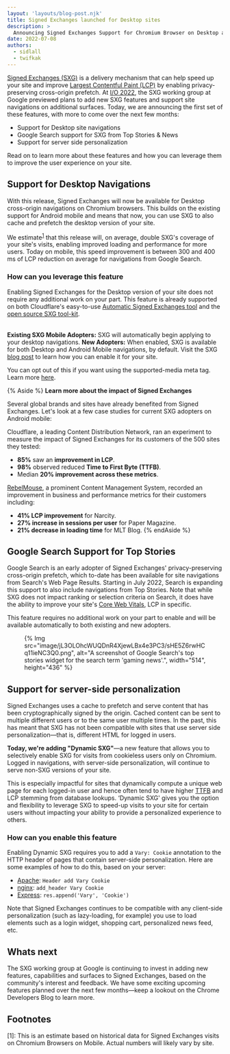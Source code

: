 ```yaml
---
layout: 'layouts/blog-post.njk'
title: Signed Exchanges launched for Desktop sites 
description: >
  Announcing Signed Exchanges Support for Chromium Browser on Desktop along with other recent feature launches.
date: 2022-07-08
authors:
  - sidlall
  - twifkak
---
```


[Signed Exchanges (SXG)](https://web.dev/signed-exchanges/) is a delivery mechanism that can help speed up your site and improve [Largest Contentful Paint (LCP)](https://web.dev/lcp/) by enabling privacy-preserving cross-origin prefetch. At [I/O 2022](https://www.youtube.com/watch?v=bxc-Gc8KmF4), the SXG working group at Google previewed plans to add new SXG features and support site navigations on additional surfaces. Today, we are announcing the first set of these features, with more to come over the next few months:

- Support for Desktop site navigations 
- Google Search support for SXG from Top Stories & News 
- Support for server side personalization 

Read on to learn more about these features and how you can leverage them to improve the user experience on your site.

## Support for Desktop Navigations

With this release, Signed Exchanges will now be available for Desktop cross-origin navigations on Chromium browsers. This builds on the existing support for Android mobile and means that now, you can use SXG to also cache and prefetch the desktop version of your site. 

We estimate<sup><a href="#footnote-1">1</a></sup> that this release will, on average, double SXG's coverage of your site's visits, enabling improved loading and performance for more users. Today on mobile, this speed improvement is between 300 and 400 ms of LCP reduction on average for navigations from Google Search.

### How can you leverage this feature

Enabling Signed Exchanges for the Desktop version of your site does not require any additional work on your part. This feature is already supported on both Cloudflare's easy-to-use [Automatic Signed Exchanges tool](https://support.cloudflare.com/hc/articles/4411075595661-Automatic-Signed-Exchanges-SXGs-Beta) and the [open source SXG tool-kit](https://web.dev/signed-exchanges/#tooling).

<div class="table-wrapper scrollbar">
  <table></table>
    <tr>
      <th>
        <strong>Existing SXG Mobile Adopters:</strong>
      </th>
      <td>
        SXG will automatically begin applying to your desktop navigations.
      </td>
    </tr>
    <tr>
      <th><strong>New Adopters:</strong></th>
      <td>
        When enabled, SXG is available for both Desktop and Android Mobile navigations, by default. Visit the SXG <a href="https://web.dev/signed-exchanges/#tooling" rel="noopener">blog post</a> to learn how you can enable it for your site.</td>
    </tr>
  </table>
</div>

You can opt out of this if you want using the supported-media meta tag. Learn more [here](https://github.com/google/webpackager/blob/main/docs/supported_media.md).

{% Aside %}
**Learn more about the impact of Signed Exchanges**

Several global brands and sites have already benefited from Signed Exchanges. Let's look at a few case studies for current SXG adopters on Android mobile:

Cloudflare, a leading Content Distribution Network, ran an experiment to measure the impact of Signed Exchanges for its customers of the 500 sites they tested:

- **85%** saw an **improvement in LCP**.
- **98%** observed reduced **Time to First Byte (TTFB)**.
- Median **20% improvement across these metrics**.

[RebelMouse](https://www.rebelmouse.com/signed-exchange?utm_medium=post&utm_source=google&utm_campaign=signed-exchange-co-marketing&utm_content=signed-exchange), a prominent Content Management System, recorded an improvement in business and performance metrics for their customers including:

- **41% LCP improvement** for Narcity.
- **27% increase in sessions per user** for Paper Magazine.
- **21% decrease in loading time** for MLT Blog.
{% endAside %}

## Google Search Support for Top Stories 

Google Search is an early adopter of Signed Exchanges' privacy-preserving cross-origin prefetch, which to-date has been available for site navigations from Search's Web Page Results. Starting in July 2022, Search is expanding this support to also include navigations from Top Stories. Note that while SXG does not impact ranking or selection criteria on Search, it does have the ability to improve your site's [Core Web Vitals](https://web.dev/vitals/), LCP in specific.

This feature requires no additional work on your part to enable and will be available automatically to both existing and new adopters.

<figure>
  {% Img src="image/jL3OLOhcWUQDnR4XjewLBx4e3PC3/sHE5Z6rwHCq11ieNC3Q0.png", alt="A screenshot of Google Search's top stories widget for the search term 'gaming news'.", width="514", height="436" %}
</figure>

## Support for server-side personalization

Signed Exchanges uses a cache to prefetch and serve content that has been cryptographically signed by the origin. Cached content can be sent to multiple different users or to the same user multiple times. In the past, this has meant that SXG has not been compatible with sites that use server side personalization&mdash;that is, different HTML for logged in users. 

**Today, we're adding "Dynamic SXG"**&mdash;a new feature that allows you to selectively enable SXG for visits from cookieless users only on Chromium. Logged in navigations, with server-side personalization, will continue to serve non-SXG versions of your site. 

This is especially impactful for sites that dynamically compute a unique web page for each logged-in user and hence often tend to have higher [TTFB](https://web.dev/ttfb/) and LCP stemming from database lookups. ‘Dynamic SXG' gives you the option and flexibility to leverage SXG to speed-up visits to your site for certain users without impacting your ability to provide a personalized experience to others.

### How can you enable this feature

Enabling Dynamic SXG requires you to add a `Vary: Cookie` annotation to the HTTP header of pages that contain server-side personalization. Here are some examples of how to do this, based on your server:

- [Apache](https://httpd.apache.org/docs/current/mod/mod_headers.html#Header): `Header add Vary Cookie`
- [nginx](https://nginx.org/en/docs/http/ngx_http_headers_module.html#add_header): `add_header Vary Cookie`
- [Express](http://expressjs.com/en/4x/api.html#res.append): `res.append('Vary', 'Cookie')`

Note that Signed Exchanges continues to be compatible with any client-side personalization (such as lazy-loading, for example) you use to load elements such as a login widget, shopping cart, personalized news feed, etc.

## Whats next

The SXG working group at Google is continuing to invest in adding new features, capabilities and surfaces to Signed Exchanges, based on the community's interest and feedback. We have some exciting upcoming features planned over the next few months&mdash;keep a lookout on the Chrome Developers Blog to learn more.

## Footnotes

<a name="footnote-1"></a>
\[1\]: This is an estimate based on historical data for Signed Exchanges visits on Chromium Browsers on Mobile. Actual numbers will likely vary by site.
